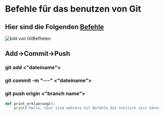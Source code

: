 # Befehle für das benutzen von Git
## Hier sind die Folgenden [Befehle](https://github.com/Hammsi123/2IT_spl1/blob/master/seite.hdml)
<img alt="bild von GitBefhelen" scr="https://petercoding.com/assets/images/graph.jpg">

## Add->Commit->Push

### git add <"dateiname">
### git commit -m "---" <"dateiname">
### git push origin <"branch name">


```python
def print_erklaerung():
    print("Hallo, hier sind mehrere Git Befehle die nützlich sein können. Glück auf!");
```

